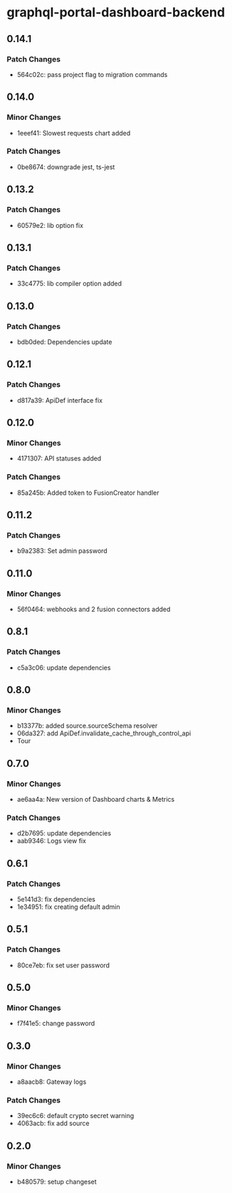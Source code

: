 # graphql-portal-dashboard-backend

## 0.14.1

### Patch Changes

- 564c02c: pass project flag to migration commands

## 0.14.0

### Minor Changes

- 1eeef41: Slowest requests chart added

### Patch Changes

- 0be8674: downgrade jest, ts-jest

## 0.13.2

### Patch Changes

- 60579e2: lib option fix

## 0.13.1

### Patch Changes

- 33c4775: lib compiler option added

## 0.13.0

### Patch Changes

- bdb0ded: Dependencies update

## 0.12.1

### Patch Changes

- d817a39: ApiDef interface fix

## 0.12.0

### Minor Changes

- 4171307: API statuses added

### Patch Changes

- 85a245b: Added token to FusionCreator handler

## 0.11.2

### Patch Changes

- b9a2383: Set admin password

## 0.11.0

### Minor Changes

- 56f0464: webhooks and 2 fusion connectors added

## 0.8.1

### Patch Changes

- c5a3c06: update dependencies

## 0.8.0

### Minor Changes

- b13377b: added source.sourceSchema resolver
- 06da327: add ApiDef.invalidate_cache_through_control_api
- Tour

## 0.7.0

### Minor Changes

- ae6aa4a: New version of Dashboard charts & Metrics

### Patch Changes

- d2b7695: update dependencies
- aab9346: Logs view fix

## 0.6.1

### Patch Changes

- 5e141d3: fix dependencies
- 1e34951: fix creating default admin

## 0.5.1

### Patch Changes

- 80ce7eb: fix set user password

## 0.5.0

### Minor Changes

- f7f41e5: change password

## 0.3.0

### Minor Changes

- a8aacb8: Gateway logs

### Patch Changes

- 39ec6c6: default crypto secret warning
- 4063acb: fix add source

## 0.2.0

### Minor Changes

- b480579: setup changeset
